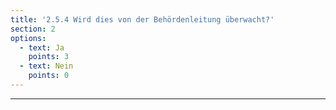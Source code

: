 ```yaml
---
title: '2.5.4 Wird dies von der Behördenleitung überwacht?'
section: 2
options:
  - text: Ja
    points: 3
  - text: Nein
    points: 0
---
```

---
